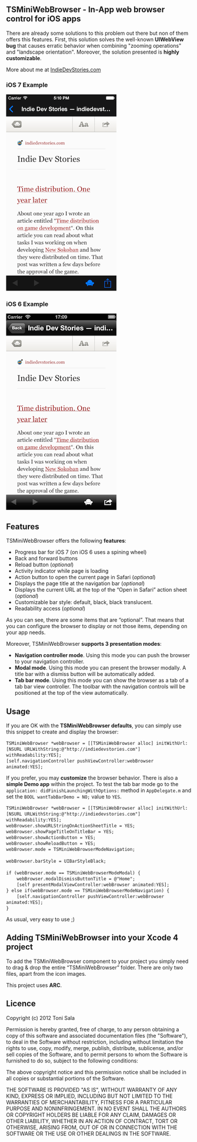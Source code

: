 ## TSMiniWebBrowser - In-App web browser control for iOS apps

There are already some solutions to this problem out there but non of them offers this features. First, this solution solves the well-known **UIWebView bug** that causes erratic behavior when combining "zooming operations" and "landscape orientation". Moreover, the solution presented is **highly customizable**.

More about me at [IndieDevStories.com](http://indiedevstories.com)

### iOS 7 Example
![image](iOS7_example.png)

### iOS 6 Example
![image](iOS6_example.png)

## Features

TSMiniWebBrowser offers the following **features**:

* Progress bar for iOS 7 (on iOS 6 uses a spining wheel)
* Back and forward buttons
* Reload button (*optional*)
* Activity indicator while page is loading
* Action button to open the current page in Safari (*optional*)
* Displays the page title at the navigation bar (*optional*)
* Displays the current URL at the top of the “Open in Safari” action sheet (*optional*)
* Customizable bar style: default, black, black translucent.
* Readability access (*optional*)

As you can see, there are some items that are “optional”. That means that you can configure the browser to display or not those items, depending on your app needs.

Moreover, TSMiniWebBrowser **supports 3 presentation modes**:

* **Navigation controller mode**. Using this mode you can push the browser to your navigation controller.
* **Modal mode**. Using this mode you can present the browser modally. A title bar with a dismiss button will be automatically added.
* **Tab bar mode**. Using this mode you can show the browser as a tab of a tab bar view controller. The toolbar with the navigation controls will be positioned at the top of the view automatically.

## Usage

If you are OK with the **TSMiniWebBrowser defaults**, you can simply use this snippet to create and display the browser:

	TSMiniWebBrowser *webBrowser = [[TSMiniWebBrowser alloc] initWithUrl:[NSURL URLWithString:@"http://indiedevstories.com"] withReadability:YES];
	[self.navigationController pushViewController:webBrowser animated:YES];

If you prefer, you may **customize** the browser behavior. There is also a **simple Demo app** within the project. To test the tab bar mode go to the `application: didFinishLaunchingWithOptions:` method in `AppDelegate.m` and set the `BOOL wantTabBarDemo = NO;` value to `YES`.

	TSMiniWebBrowser *webBrowser = [[TSMiniWebBrowser alloc] initWithUrl:[NSURL URLWithString:@"http://indiedevstories.com"] withReadability:YES];
    webBrowser.showURLStringOnActionSheetTitle = YES;
    webBrowser.showPageTitleOnTitleBar = YES;
    webBrowser.showActionButton = YES;
    webBrowser.showReloadButton = YES;
    webBrowser.mode = TSMiniWebBrowserModeNavigation;

    webBrowser.barStyle = UIBarStyleBlack;

    if (webBrowser.mode == TSMiniWebBrowserModeModal) {
        webBrowser.modalDismissButtonTitle = @"Home";
        [self presentModalViewController:webBrowser animated:YES];
    } else if(webBrowser.mode == TSMiniWebBrowserModeNavigation) {
        [self.navigationController pushViewController:webBrowser animated:YES];
    }

As usual, very easy to use ;)

## Adding TSMiniWebBrowser into your Xcode 4 project

To add the TSMiniWebBrowser component to your project you simply need to drag & drop the entire “TSMiniWebBrowser” folder. There are only two files, apart from the icon images.

This project uses **ARC**.

## Licence

Copyright (c) 2012 Toni Sala

Permission is hereby granted, free of charge, to any person obtaining a copy
of this software and associated documentation files (the "Software"), to deal
in the Software without restriction, including without limitation the rights
to use, copy, modify, merge, publish, distribute, sublicense, and/or sell
copies of the Software, and to permit persons to whom the Software is
furnished to do so, subject to the following conditions:

The above copyright notice and this permission notice shall be included
in all copies or substantial portions of the Software.

THE SOFTWARE IS PROVIDED "AS IS", WITHOUT WARRANTY OF ANY KIND, EXPRESS OR
IMPLIED, INCLUDING BUT NOT LIMITED TO THE WARRANTIES OF MERCHANTABILITY,
FITNESS FOR A PARTICULAR PURPOSE AND NONINFRINGEMENT. IN NO EVENT SHALL THE
AUTHORS OR COPYRIGHT HOLDERS BE LIABLE FOR ANY CLAIM, DAMAGES OR OTHER
LIABILITY, WHETHER IN AN ACTION OF CONTRACT, TORT OR OTHERWISE, ARISING FROM,
OUT OF OR IN CONNECTION WITH THE SOFTWARE OR THE USE OR OTHER DEALINGS IN
THE SOFTWARE.